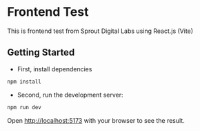 # Frontend Test
This is frontend test from Sprout Digital Labs using React.js (Vite)

## Getting Started
- First, install dependencies
```bash
npm install
```

- Second, run the development server:
```bash
npm run dev
```

Open [http://localhost:5173](http://localhost:5173) with your browser to see the result.

